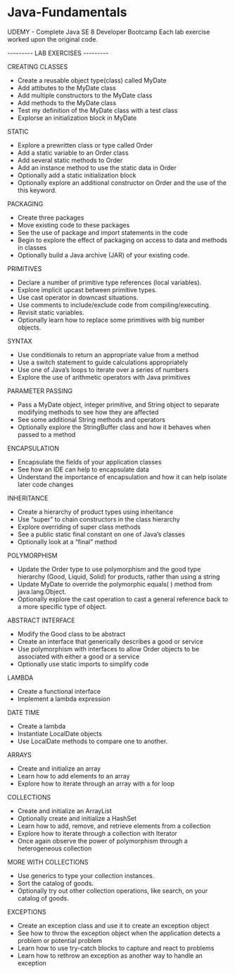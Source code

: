 # Java-Fundamentals
UDEMY - Complete Java SE 8 Developer Bootcamp
Each lab exercise worked upon the original code.

--------- LAB EXERCISES ---------

CREATING CLASSES 
- Create a reusable object type(class) called MyDate
- Add attibutes to the MyDate class
- Add multiple constructors to the MyDate class
- Add methods to the MyDate class
- Test my definition of the MyDate class with a test class
- Explorse an initialization block in MyDate

STATIC
- Explore a prewritten class or type called Order
- Add a static variable to an Order class
- Add several static methods to Order
- Add an instance method to use the static data in Order
- Optionally add a static initialization block
- Optionally explore an additional constructor on Order and the use of the this keyword.

PACKAGING
- Create three packages
- Move existing code to these packages
- See the use of package and import statements in the code
- Begin to explore the effect of packaging on access to data and methods in classes
- Optionally build a Java archive (JAR) of your existing code.

PRIMITIVES
- Declare a number of primitive type references (local variables).
- Explore implicit upcast between primitive types.
- Use cast operator in downcast situations.
- Use comments to include/exclude code from compiling/executing.
- Revisit static variables.
- Optionally learn how to replace some primitives with big number objects.

SYNTAX
- Use conditionals to return an appropriate value from a method
- Use a switch statement to guide calculations appropriately
- Use one of Java’s loops to iterate over a series of numbers
- Explore the use of arithmetic operators with Java primitives

PARAMETER PASSING
- Pass a MyDate object, integer primitive, and String object to separate modifying methods to see how they are affected
- See some additional String methods and operators
- Optionally explore the StringBuffer class and how it behaves when passed to a method

ENCAPSULATION
- Encapsulate the fields of your application classes
- See how an IDE can help to encapsulate data
- Understand the importance of encapsulation and how it can help isolate later code changes

INHERITANCE 
- Create a hierarchy of product types using inheritance
- Use “super” to chain constructors in the class hierarchy
- Explore overriding of super class methods
- See a public static final constant on one of Java’s classes
- Optionally look at a “final” method

POLYMORPHISM
- Update the Order type to use polymorphism and the good type hierarchy (Good, Liquid, Solid) for products, rather than using a string
- Update MyDate to override the polymorphic equals( ) method from java.lang.Object.
- Optionally explore the cast operation to cast a general reference back to a more specific type of object.

ABSTRACT INTERFACE
- Modify the Good class to be abstract
- Create an interface that generically describes a good or service
- Use polymorphism with interfaces to allow Order objects to be associated with either a good or a service
- Optionally use static imports to simplify code

LAMBDA
- Create a functional interface
- Implement a lambda expression

DATE TIME
- Create a lambda
- Instantiate LocalDate objects
- Use LocalDate methods to compare one to another.

ARRAYS
- Create and initialize an array
- Learn how to add elements to an array
- Explore how to iterate through an array with a for loop

COLLECTIONS
- Create and initialize an ArrayList
- Optionally create and initialize a HashSet
- Learn how to add, remove, and retrieve elements from a collection
- Explore how to iterate through a collection with Iterator
- Once again observe the power of polymorphism through a heterogeneous collection

MORE WITH COLLECTIONS
- Use generics to type your collection instances.
- Sort the catalog of goods.
- Optionally try out other collection operations, like search, on your catalog of goods.

EXCEPTIONS
- Create an exception class and use it to create an exception object
- See how to throw the exception object when the application detects a problem or potential problem
- Learn how to use try-catch blocks to capture and react to problems
- Learn how to rethrow an exception as another way to handle an exception

